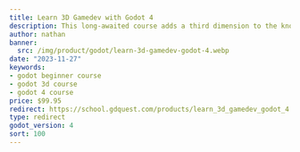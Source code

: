 ```yaml
---
title: Learn 3D Gamedev with Godot 4
description: This long-awaited course adds a third dimension to the knowledge you pick up in Learn 2D Gamedev. By the end of it, you will have the skills to build your own 3D game.
author: nathan
banner:
  src: /img/product/godot/learn-3d-gamedev-godot-4.webp
date: "2023-11-27"
keywords:
- godot beginner course
- godot 3d course
- godot 4 course
price: $99.95
redirect: https://school.gdquest.com/products/learn_3d_gamedev_godot_4
type: redirect
godot_version: 4
sort: 100
---
```


